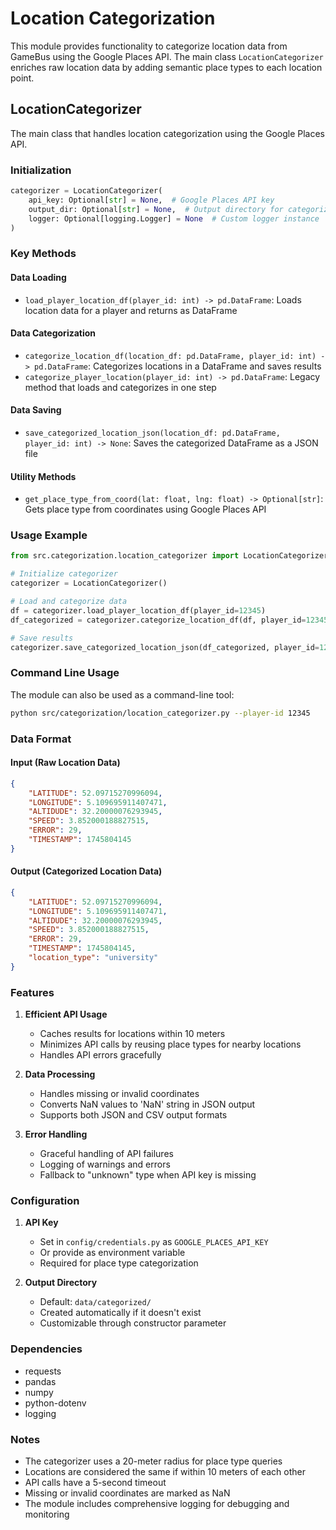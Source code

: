 # Location Categorization

This module provides functionality to categorize location data from GameBus using the Google Places API. The main class `LocationCategorizer` enriches raw location data by adding semantic place types to each location point.

## LocationCategorizer

The main class that handles location categorization using the Google Places API.

### Initialization

```python
categorizer = LocationCategorizer(
    api_key: Optional[str] = None,  # Google Places API key
    output_dir: Optional[str] = None,  # Output directory for categorized data
    logger: Optional[logging.Logger] = None  # Custom logger instance
)
```

### Key Methods

#### Data Loading
- `load_player_location_df(player_id: int) -> pd.DataFrame`: Loads location data for a player and returns as DataFrame

#### Data Categorization
- `categorize_location_df(location_df: pd.DataFrame, player_id: int) -> pd.DataFrame`: Categorizes locations in a DataFrame and saves results
- `categorize_player_location(player_id: int) -> pd.DataFrame`: Legacy method that loads and categorizes in one step

#### Data Saving
- `save_categorized_location_json(location_df: pd.DataFrame, player_id: int) -> None`: Saves the categorized DataFrame as a JSON file

#### Utility Methods
- `get_place_type_from_coord(lat: float, lng: float) -> Optional[str]`: Gets place type from coordinates using Google Places API

### Usage Example

```python
from src.categorization.location_categorizer import LocationCategorizer

# Initialize categorizer
categorizer = LocationCategorizer()

# Load and categorize data
df = categorizer.load_player_location_df(player_id=12345)
df_categorized = categorizer.categorize_location_df(df, player_id=12345)

# Save results
categorizer.save_categorized_location_json(df_categorized, player_id=12345)
```

### Command Line Usage

The module can also be used as a command-line tool:

```bash
python src/categorization/location_categorizer.py --player-id 12345
```

### Data Format

#### Input (Raw Location Data)
```json
{
    "LATITUDE": 52.09715270996094,
    "LONGITUDE": 5.109695911407471,
    "ALTIDUDE": 32.20000076293945,
    "SPEED": 3.852000188827515,
    "ERROR": 29,
    "TIMESTAMP": 1745804145
}
```

#### Output (Categorized Location Data)
```json
{
    "LATITUDE": 52.09715270996094,
    "LONGITUDE": 5.109695911407471,
    "ALTIDUDE": 32.20000076293945,
    "SPEED": 3.852000188827515,
    "ERROR": 29,
    "TIMESTAMP": 1745804145,
    "location_type": "university"
}
```

### Features

1. **Efficient API Usage**
   - Caches results for locations within 10 meters
   - Minimizes API calls by reusing place types for nearby locations
   - Handles API errors gracefully

2. **Data Processing**
   - Handles missing or invalid coordinates
   - Converts NaN values to 'NaN' string in JSON output
   - Supports both JSON and CSV output formats

3. **Error Handling**
   - Graceful handling of API failures
   - Logging of warnings and errors
   - Fallback to "unknown" type when API key is missing

### Configuration

1. **API Key**
   - Set in `config/credentials.py` as `GOOGLE_PLACES_API_KEY`
   - Or provide as environment variable
   - Required for place type categorization

2. **Output Directory**
   - Default: `data/categorized/`
   - Created automatically if it doesn't exist
   - Customizable through constructor parameter

### Dependencies
- requests
- pandas
- numpy
- python-dotenv
- logging

### Notes
- The categorizer uses a 20-meter radius for place type queries
- Locations are considered the same if within 10 meters of each other
- API calls have a 5-second timeout
- Missing or invalid coordinates are marked as NaN
- The module includes comprehensive logging for debugging and monitoring 